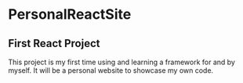 # PersonalReactSite

## First React Project

This project is my first time using and learning a framework for and by myself.
It will be a personal website to showcase my own code.